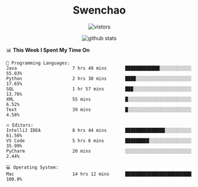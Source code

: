 <h1 align="center">Swenchao</h3>

<p align="center">
  <img src="https://visitor-badge.glitch.me/badge?page_id=Swenchao" alt="vistors" />
</p>

<p align="center">
  <img src="https://github-readme-stats.vercel.app/api?username=Swenchao&count_private=true&show_icons=true&theme=vue-dark&hide_title=true" alt="github stats" />
</p>

<!--START_SECTION:waka-->
📊 **This Week I Spent My Time On** 

```text
💬 Programming Languages: 
Java                     7 hrs 49 mins       █████████████░░░░░░░░░░░░   55.03% 
Python                   2 hrs 30 mins       ████░░░░░░░░░░░░░░░░░░░░░   17.65% 
SQL                      1 hr 57 mins        ███░░░░░░░░░░░░░░░░░░░░░░   13.76% 
XML                      55 mins             █░░░░░░░░░░░░░░░░░░░░░░░░   6.52% 
Text                     39 mins             █░░░░░░░░░░░░░░░░░░░░░░░░   4.58%

🔥 Editors: 
IntelliJ IDEA            8 hrs 44 mins       ███████████████░░░░░░░░░░   61.56% 
VS Code                  5 hrs 6 mins        █████████░░░░░░░░░░░░░░░░   35.99% 
PyCharm                  20 mins             ░░░░░░░░░░░░░░░░░░░░░░░░░   2.44%

💻 Operating System: 
Mac                      14 hrs 12 mins      █████████████████████████   100.0%

```


<!--END_SECTION:waka-->
